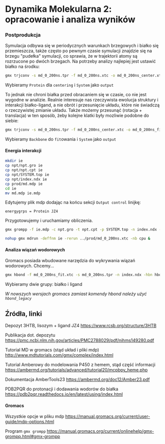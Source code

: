 # Dynamika Molekularna 2: opracowanie i analiza wyników

### Postprodukcja

Symulacja odbywa się w periodycznych warunkach brzegowych i białko się przemieszcza, także często po pewnym czasie symulacji znajdzie się na brzegu "pudełka" symulacji, co sprawia, że w trajektorii atomy są rozrzucone po dwóch brzegach. Na potrzeby analizy najlepiej jest ustawić białko na środku:

```bash
gmx trjconv -s md_0_200ns.tpr -f md_0_200ns.xtc -o md_0_200ns_center.xtc -center -pbc mol -ur compact
```
Wybieramy `Protein` dla `centering` i `System` jako `output`

To jednak nie chroni białka przed obracaniem się w czasie, co nie jest wygodne w analizie. Realnie interesuje nas rzeczywista ewolucja struktury i interakcji białko-ligand, a nie obrót i przesunięcie układu, które nie świadczą o rzeczywistej zmianie układu. Także możemy przesunąć (rotacja + translacja) w ten sposób, żeby kolejne klatki były mozliwie podobne do siebie:

```bash 
gmx trjconv -s md_0_200ns.tpr -f md_0_200ns_center.xtc -o md_0_200ns_fit.xtc -fit rot+trans
```
Wybieramy `Backbone` do `fit`owania i `System` jako `output`


#### Energia interakcji


```bash
mkdir ie
cp npt/npt.gro ie
cp npt/npt.cpt ie
cp npt/SYSTEM.top ie
cp npt/index.ndx ie
cp prod/md.mdp ie
cd ie
mv md.mdp ie.mdp
```

Edytujemy plik mdp dodając na końcu sekcji `Output control` linijkę:
```
energygrps = Protein JZ4
```

Przygotowujemy i uruchamiamy obliczenia.

```bash
gmx grompp -f ie.mdp -c npt.gro -t npt.cpt -p SYSTEM.top -n index.ndx -o ie.tpr

nohup gmx mdrun -deffnm ie -rerun ../prod/md_0_200ns.xtc -nb cpu &
```



#### Analiza wiązań wodorowych

Gromacs posiada wbudowane narzędzia do wykrywania wiązań wodorowych. Chcemy...

```bash
gmx hbond -f md_0_200ns_fit.xtc -s md_0_200ns.tpr -n index.ndx -hbn hbond.ndx -hbm hbond.xpm -g hbond.log
```
Wybieramy dwie grupy: białko i ligand

*W nowszych wersjach gromacs zamiast komendy hbond należy użyć `hbond_legacy`*



## Źródła, linki

Depozyt 3HTB, lisozym + ligand JZ4
https://www.rcsb.org/structure/3HTB

Publikacja dot. depozytu
https://pmc.ncbi.nlm.nih.gov/articles/PMC2788029/pdf/nihms149280.pdf

Tutorial MD w gromacs (stąd układ i pliki mdp)
http://www.mdtutorials.com/gmx/complex/index.html

Tutorial Amberowy do modelowania P450 z hemem, stąd część informacji
https://ambermd.org/tutorials/advanced/tutorial20/mcpbpy_heme.php

Dokumentacja AmberTools23
https://ambermd.org/doc12/Amber23.pdf

PDB2PQR do protonacji i dodawania wodorów do białka
https://pdb2pqr.readthedocs.io/en/latest/using/index.html

#### Gromacs

Wszystkie opcje w pliku mdp
https://manual.gromacs.org/current/user-guide/mdp-options.html

Program `gmx grompp`
https://manual.gromacs.org/current/onlinehelp/gmx-grompp.html#gmx-grompp